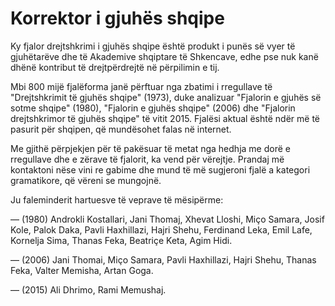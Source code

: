 # Korrektor i gjuhës shqipe

Ky fjalor drejtshkrimi i gjuhës shqipe është produkt i punës së vyer të gjuhëtarëve dhe të Akademive shqiptare të Shkencave, edhe pse nuk kanë dhënë kontribut të drejtpërdrejtë në përpilimin e tij.

Mbi 800 mijë fjalëforma janë përftuar nga zbatimi i rregullave të "Drejtshkrimit të gjuhës shqipe" (1973), duke analizuar "Fjalorin e gjuhës së sotme shqipe" (1980), "Fjalorin e gjuhës shqipe" (2006) dhe "Fjalorin drejtshkrimor të gjuhës shqipe" të vitit 2015. Fjalësi aktual është ndër më të pasurit për shqipen, që mundësohet falas në internet.

Me gjithë përpjekjen për të pakësuar të metat nga hedhja me dorë e rregullave dhe e zërave të fjalorit, ka vend për vërejtje. Prandaj më kontaktoni nëse vini re gabime dhe mund të më sugjeroni fjalë a kategori gramatikore, që vëreni se mungojnë.

Ju faleminderit hartuesve të veprave të mësipërme:

— (1980) Androkli Kostallari, Jani Thomaj, Xhevat Lloshi, Miço Samara, Josif Kole, Palok Daka, Pavli Haxhillazi, Hajri Shehu, Ferdinand Leka, Emil Lafe, Kornelja Sima, Thanas Feka, Beatriçe Keta, Agim Hidi.

— (2006) Jani Thomai, Miço Samara, Pavli Haxhillazi, Hajri Shehu, Thanas Feka, Valter Memisha, Artan Goga.

— (2015) Ali Dhrimo, Rami Memushaj.

